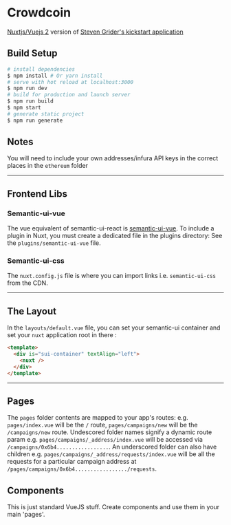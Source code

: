# Crowdcoin

[Nuxtjs/Vuejs 2](https://nuxtjs.org/) version of [Steven Grider's kickstart application](https://github.com/StephenGrider/EthereumCasts/tree/master/kickstart)

## Build Setup
``` bash
# install dependencies
$ npm install # Or yarn install
# serve with hot reload at localhost:3000
$ npm run dev
# build for production and launch server
$ npm run build
$ npm start
# generate static project
$ npm run generate
```

## Notes
You will need to include your own addresses/infura API keys in the correct places in the `ethereum` folder

---

## Frontend Libs

### Semantic-ui-vue
The vue equivalent of semantic-ui-react is [semantic-ui-vue](https://semantic-ui-vue.github.io/). 
To include a plugin in Nuxt, you must create a dedicated file in the plugins directory: See the `plugins/semantic-ui-vue` file.

### Semantic-ui-css
The `nuxt.config.js` file is where you can import links i.e. `semantic-ui-css` from the CDN.

---

## The Layout
In the `layouts/default.vue` file, you can set your semantic-ui container and set your `nuxt` application root in there : 
```html
<template>
  <div is="sui-container" textAlign="left">
    <nuxt />
  </div>
</template>
```

---

## Pages
The `pages` folder contents are mapped to your app's routes: e.g. `pages/index.vue` will be the `/` route, `pages/campaigns/new` will be the `/campaigns/new` route.
Undescored folder names signify a dynamic route param e.g. `pages/campaigns/_address/index.vue` will be accessed via `/campaigns/0x6b4.................`. 
An underscored folder can also have children e.g. `pages/campaigns/_address/requests/index.vue` will be all the requests for a particular campaign address at `/pages/campaigns/0x6b4................./requests`.

## Components
This is just standard VueJS stuff. Create components and use them in your main 'pages'.


